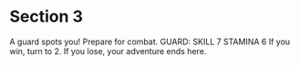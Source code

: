 # Section 3

A guard spots you! Prepare for combat.
GUARD: SKILL 7  STAMINA 6
If you win, turn to 2. If you lose, your adventure ends here.